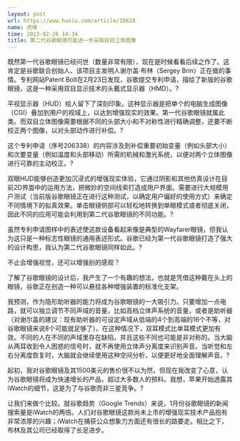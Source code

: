 ```yaml
---
layout: post
url: https://www.huxiu.com/article/10628
name: 虎嗅
time: 2013-02-26 14:34
title: 第二代谷歌眼镜可能进一步采取双目立体图像
---
```

既然第一代谷歌眼镜已经问世（数量非常有限），现在是时候看看后续之作了。这肯定是谷歌联合创始人、该项目主发明人谢尔盖·布林（Sergey Brin）正在做的事情。专利网站Patent Bolt在2月23日发现，谷歌提交专利申请，描绘了新版的谷歌眼镜，这是一种采用双目显示技术的头戴式显示器（HMD）。?

平视显示器（HUD）给人留下了深刻印象。这种显示器是把单个的电脑生成图像（CGI）叠加到用户的视域上，以达到增强现实的效果。第一代谷歌眼镜就属此类。而双目立体图像需要根据不同的头部大小和不对称性进行精确调整，还要不断校正两个图像，以对头部动作进行补偿。?

这个专利申请（序号206338）的内容涉及到补偿重要初始变量（例如头部大小）和次要变量（例如温度和头部移动）所需的机械和激光系统，以便对两个立体图像进行可靠的主动校正。?

双眼HUD能够创造更加沉浸式的增强现实体验，它通过阴影和其他仿真设计在目前2D界面中的运用方法，把微妙的空间线索打造成用户界面。需要进行大规模用户测试（当前版谷歌眼镜正在进行这种测试，以确定用户偏好的使用方式）来确定不同情境下的拟真效果。单击眼镜侧部可以轻松地转换到单眼模式或者彻底关闭，因此不同的应用可能会利用到第二代谷歌眼镜的不同功能。?

虽然专利申请图样中的表述使这款设备看起来像是典型的Wayfarer眼镜，但我认为这只是一种标志性眼镜的通用表述形式。谷歌已经为第一代谷歌眼镜打造了强大的设计构思，我认为第二代谷歌眼镜同样如此。?

不止会增强视觉，还可以增强别的感观？

了解了谷歌眼镜的设计后，我产生了一个有趣的想法，也就是凭借这种戴在头上的眼镜，谷歌正在创造一种可以悬挂各种增强装置的标准化支架。

我预测，作为隐形助听器的能力将成为谷歌眼镜的一大吸引力。只要增加一点电路，就可以独立调节不同声域的音量，比如高档立体声系统的音量，或者是助听器（对谢尔盖的建议：现有助听器的可设定声域从低端的4个到高端的16个不等，对谷歌眼镜来说8个可能就足够了）。在这种情况下，双耳模式比单耳模式更加有效。不同的人在不同的声域里存在缺陷，并且这些不同也可能是非对称的。当大脑从两耳收到令人困惑的信号时，就不再使用立体声分离度来识别声音。当听觉和左右分离度恢复时，大脑就会继续使用这种空间分析，以便更好地全面理解声音。?

起初，我对谷歌眼镜及其1500美元的售价很不以为然，但现在我改变了心意，认为谷歌眼镜将成为快速增长的产品，超过大多数人的预料。我想，苹果开始透露其iWatch的细节，这是为了与谷歌而非三星竞争。?

让我们来做个比较。就谷歌趋势（Google Trends）来说，1月份谷歌眼镜的新闻搜索量是iWatch的两倍。人们对谷歌眼镜这款尚未上市的增强现实技术产品抱有非常浓厚的兴趣；iWatch在捕获公众想象力方面还有很长的路要走。相比之下，布林及其公司已经取得了长足进步。

